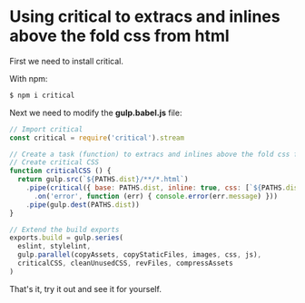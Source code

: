 # Using critical to extracs and inlines above the fold css from html

First we need to install critical.

With npm:
```sh
$ npm i critical
```

Next we need to modify the **gulp.babel.js** file:
```js
// Import critical
const critical = require('critical').stream

// Create a task (function) to extracs and inlines above the fold css from html
// Create critical CSS
function criticalCSS () {
  return gulp.src(`${PATHS.dist}/**/*.html`)
    .pipe(critical({ base: PATHS.dist, inline: true, css: [`${PATHS.dist}/assets/css/app.css`] })
      .on('error', function (err) { console.error(err.message) }))
    .pipe(gulp.dest(PATHS.dist))
}

// Extend the build exports
exports.build = gulp.series(
  eslint, stylelint,
  gulp.parallel(copyAssets, copyStaticFiles, images, css, js),
  criticalCSS, cleanUnusedCSS, revFiles, compressAssets
)
```

That's it, try it out and see it for yourself.